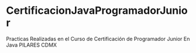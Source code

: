 # CertificacionJavaProgramadorJunior
Practicas Realizadas en el Curso de Certificación de Programador Junior En Java PILARES CDMX
